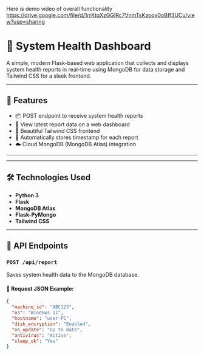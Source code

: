 
Here is demo video of overall functionality <br>
https://drive.google.com/file/d/1rrKtqXzGGlRc7VnmTsKzoqx0oBff3UCu/view?usp=sharing

# 🧠 System Health Dashboard

A simple, modern Flask-based web application that collects and displays system health reports in real-time using MongoDB for data storage and Tailwind CSS for a sleek frontend.

---

## 🚀 Features

- 📦 POST endpoint to receive system health reports
- 🧾 View latest report data on a web dashboard
- 🎨 Beautiful Tailwind CSS frontend
- 📅 Automatically stores timestamp for each report
- ☁️ Cloud MongoDB (MongoDB Atlas) integration

---


---

## 🛠 Technologies Used

- **Python 3**
- **Flask**
- **MongoDB Atlas**
- **Flask-PyMongo**
- **Tailwind CSS**

---

## 📡 API Endpoints

### `POST /api/report`

Saves system health data to the MongoDB database.

#### 🔸 Request JSON Example:
```json
{
  "machine_id": "ABC123",
  "os": "Windows 11",
  "hostname": "user-PC",
  "disk_encryption": "Enabled",
  "os_update": "Up to date",
  "antivirus": "Active",
  "sleep_ok": "Yes"
}

